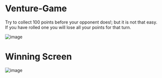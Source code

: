 # Venture-Game
Try to collect 100 points before your opponent does!; but it is not that easy. If you have rolled one you will lose all your points for that turn.

![image](https://user-images.githubusercontent.com/62077516/189554716-9fbe0f5f-0369-41bf-bd12-504a588d5c68.png)

# Winning Screen
![image](https://user-images.githubusercontent.com/62077516/189554706-0b88333c-ba32-487f-b348-f9b9e2999521.png)
